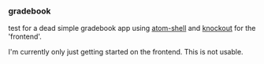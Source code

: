 ### gradebook

test for a dead simple gradebook app using [atom-shell][1] and [knockout][2] for the 'frontend'.

I'm currently only just getting started on the frontend. This is not usable.

[1]: https://github.com/atom/atom-shell
[2]: http://knockoutjs.com/
